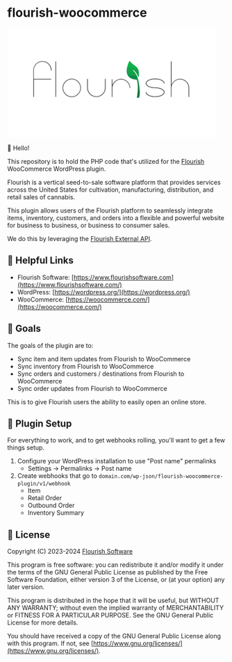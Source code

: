 # flourish-woocommerce

<img src="./flourish-logo.png" alt="Flourish Logo" height="250px;" />

👋 Hello!

This repository is to hold the PHP code that's utilized for the [Flourish](https://www.flourishsoftware.com/) WooCommerce WordPress plugin.

Flourish is a vertical seed-to-sale software platform that provides services across the United States for cultivation, manufacturing, distribution, and retail sales of cannabis.

This plugin allows users of the Flourish platform to seamlessly integrate items, inventory, customers, and orders into a flexible and powerful website for business to business, or business to consumer sales.

We do this by leveraging the [Flourish External API](https://api-docs.flourishsoftware.com/).

## 🔗 Helpful Links

* Flourish Software: [https://www.flourishsoftware.com](https://www.flourishsoftware.com/)
* WordPress: [https://wordpress.org/](https://wordpress.org/)
* WooCommerce: [https://woocommerce.com/](https://woocommerce.com/)

## 🥅 Goals

The goals of the plugin are to:

* Sync item and item updates from Flourish to WooCommerce
* Sync inventory from Flourish to WooCommerce
* Sync orders and customers / destinations from Flourish to WooCommerce
* Sync order updates from Flourish to WooCommerce

This is to give Flourish users the ability to easily open an online store.

## 🔌 Plugin Setup

For everything to work, and to get webhooks rolling, you'll want to get a few things setup.

1. Configure your WordPress installation to use "Post name" permalinks
    * Settings -> Permalinks -> Post name
1. Create webhooks that go to `domain.com/wp-json/flourish-woocommerce-plugin/v1/webhook`
    * Item
    * Retail Order
    * Outbound Order
    * Inventory Summary

## 🪪 License

Copyright (C) 2023-2024 [Flourish Software](https://www.flourishsoftware.com)

This program is free software: you can redistribute it and/or modify
it under the terms of the GNU General Public License as published by
the Free Software Foundation, either version 3 of the License, or
(at your option) any later version.

This program is distributed in the hope that it will be useful,
but WITHOUT ANY WARRANTY; without even the implied warranty of
MERCHANTABILITY or FITNESS FOR A PARTICULAR PURPOSE. See the
GNU General Public License for more details.

You should have received a copy of the GNU General Public License
along with this program. If not, see [https://www.gnu.org/licenses/](https://www.gnu.org/licenses/).
